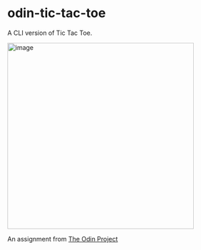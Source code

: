 # odin-tic-tac-toe

A CLI version of Tic Tac Toe. 

<img width="418" alt="image" src="https://github.com/NashStewart/odin-tic-tac-toe/assets/12480021/30f63775-afdb-427b-970b-e76f9dba5215">

An assignment from [The Odin Project](https://www.theodinproject.com/lessons/ruby-tic-tac-toe)

